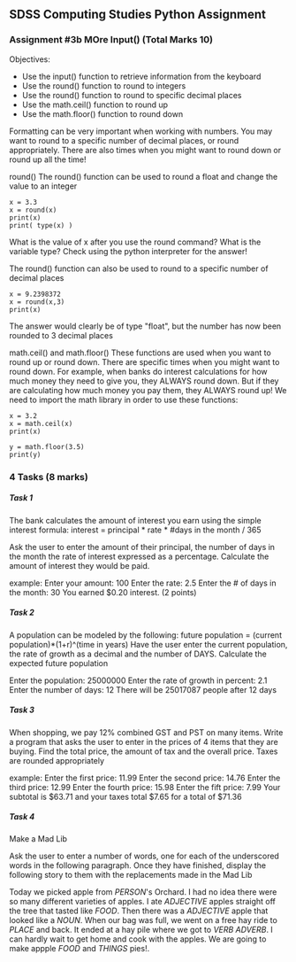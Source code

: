 ## SDSS Computing Studies Python Assignment
### Assignment #3b MOre Input() (Total Marks 10)

Objectives:
* Use the input() function to retrieve information from the keyboard
* Use the round() function to round to integers
* Use the round() function to round to specific decimal places
* Use the math.ceil() function to round up
* Use the math.floor() function to round down

Formatting can be very important when working with numbers.  You may want to round to a specific number of decimal places,  or round appropriately. There are also times when you might want to round down or round up all the time!

round()
The round() function can be used to round a float and change the value to an integer
```
x = 3.3
x = round(x)
print(x)
print( type(x) )
```
What is the value of x after you use the round command?
What is the variable type?
Check using the python interpreter for the answer!

The round() function can also be used to round to a specific number of decimal places
```
x = 9.2398372
x = round(x,3)
print(x)
```
The answer would clearly be of type "float", but the number has now been rounded to 3 decimal places

math.ceil() and math.floor()
These functions are used when you want to round up or round down.  There are specific times when you might want to round down.  For example, when banks do interest calculations for how much money they need to give you, they ALWAYS round down.  But if they are calculating how much money you pay them, they ALWAYS round up!
We need to import the math library in order to use these functions:
```
x = 3.2
x = math.ceil(x)
print(x)

y = math.floor(3.5)
print(y)
```

### 4 Tasks (8 marks)

##### Task 1
The bank calculates the amount of interest you earn using the simple interest formula:
interest = principal * rate * #days in the month / 365

Ask the user to enter the amount of their principal, the number of days in the month the rate of interest expressed as a percentage.  Calculate the amount of interest they would be paid.

example:
Enter your amount: 100
Enter the rate: 2.5
Enter the # of days in the month: 30
You earned $0.20 interest. 
(2 points) 

##### Task 2
A population can be modeled by the following:
future population = (current population)*(1+r)^(time in years) 
Have the user enter the current population, the rate of growth as a decimal and the number of DAYS.
Calculate the expected future population

Enter the population: 25000000
Enter the rate of growth in percent: 2.1
Enter the number of days: 12
There will be 25017087 people after 12 days

##### Task 3
When shopping, we pay 12% combined GST and PST on many items.  Write a program that asks the user to enter in the prices of 4 items that they are buying.  Find the total price, the amount of tax and the overall price.  Taxes are rounded appropriately

example:
Enter the first price: 11.99
Enter the second price: 14.76
Enter the third price: 12.99
Enter the fourth price: 15.98
Enter the fift price: 7.99
Your subtotal is $63.71 and your taxes total $7.65 for a total of $71.36

##### Task 4
Make a Mad Lib

Ask the user to enter a number of words, one for each of the underscored words in the following paragraph.  Once they have finished, display the following story to them with the replacements made in the Mad Lib

Today we picked apple from _PERSON_'s Orchard. I had no idea there were so many different varieties of apples. I ate _ADJECTIVE_ apples straight off the tree that tasted like _FOOD_. Then there was a _ADJECTIVE_ apple that looked like a _NOUN_.  When our bag was full, we went on a free hay ride to _PLACE_ and back. It ended at a hay pile where we got to _VERB_ _ADVERB_. I can hardly wait to get home and cook with the apples. We are going to make appple _FOOD_ and _THINGS_ pies!.